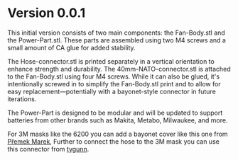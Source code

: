 # Version 0.0.1

This initial version consists of two main components: the Fan-Body.stl and the Power-Part.stl. These parts are assembled using two M4 screws and a small amount of CA glue for added stability.

The Hose-connector.stl is printed separately in a vertical orientation to enhance strength and durability. The 40mm-NATO-connector.stl is attached to the Fan-Body.stl using four M4 screws. While it can also be glued, it's intentionally screwed in to simplify the Fan-Body.stl print and to allow for easy replacement—potentially with a bayonet-style connector in future iterations.

The Power-Part is designed to be modular and will be updated to support batteries from other brands such as Makita, Metabo, Milwaukee, and more.

For 3M masks like the 6200 you can add a bayonet cover like this one from [Přemek Marek](https://www.printables.com/model/150650-shigematsu-bayonet-cover-zatka-na-bajonet-shigemat/files), Further to connect the hose to the 3M mask you can use this connector from [tygunn](https://www.thingiverse.com/thing:4605251).

